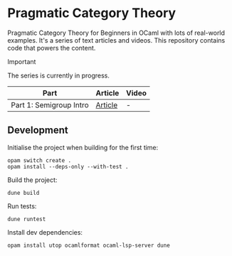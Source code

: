 # Pragmatic Category Theory

Pragmatic Category Theory for Beginners in OCaml with lots of real-world examples. It's a series of text articles and videos. This repository contains code that powers the content.

> [!IMPORTANT]
> The series is currently in progress.

| Part | Article | Video |
| ---- | ------- | ----- |
| Part 1: Semigroup Intro | [Article][article-1] | - |

[article-1]: https://dev.to/chshersh/pragmatic-category-theory-part-1-semigroup-intro-1ign

## Development

Initialise the project when building for the first time:

```
opam switch create .
opam install --deps-only --with-test .
```

Build the project:

```
dune build
```

Run tests:

```
dune runtest
```

Install dev dependencies:

```
opam install utop ocamlformat ocaml-lsp-server dune
